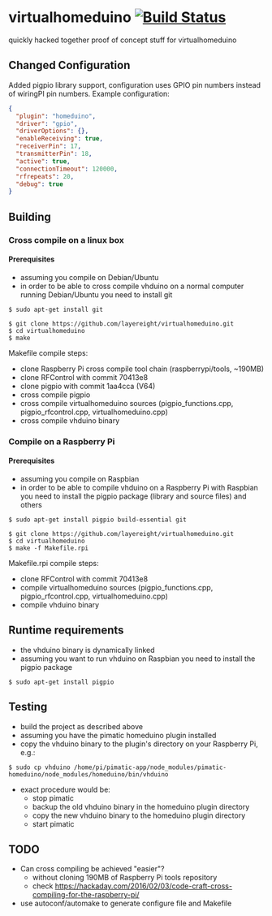 # virtualhomeduino [![Build Status](https://travis-ci.org/layereight/virtualhomeduino.svg?branch=master)](https://travis-ci.org/layereight/virtualhomeduino)

quickly hacked together proof of concept stuff for virtualhomeduino

## Changed Configuration

Added pigpio library support, configuration uses GPIO pin numbers instead of wiringPI pin numbers.
Example configuration:

```json
{
  "plugin": "homeduino",
  "driver": "gpio",
  "driverOptions": {},
  "enableReceiving": true,
  "receiverPin": 17,
  "transmitterPin": 18,
  "active": true,
  "connectionTimeout": 120000,
  "rfrepeats": 20,
  "debug": true
}
```

## Building

### Cross compile on a linux box

#### Prerequisites

* assuming you compile on Debian/Ubuntu
* in order to be able to cross compile vhduino on a normal computer running
  Debian/Ubuntu you need to install git

```
$ sudo apt-get install git
```

```
$ git clone https://github.com/layereight/virtualhomeduino.git
$ cd virtualhomeduino
$ make
```

Makefile compile steps:
* clone Raspberry Pi cross compile tool chain (raspberrypi/tools, ~190MB)
* clone RFControl with commit 70413e8
* clone pigpio with commit 1aa4cca (V64)
* cross compile pigpio
* cross compile virtualhomeduino sources (pigpio_functions.cpp, pigpio_rfcontrol.cpp, virtualhomeduino.cpp)
* cross compile vhduino binary

### Compile on a Raspberry Pi

#### Prerequisites

* assuming you compile on Raspbian
* in order to be able to compile vhduino on a Raspberry Pi with Raspbian you
  need to install the pigpio package (library and source files) and others

```
$ sudo apt-get install pigpio build-essential git
```

```
$ git clone https://github.com/layereight/virtualhomeduino.git
$ cd virtualhomeduino
$ make -f Makefile.rpi
```

Makefile.rpi compile steps:
* clone RFControl with commit 70413e8
* compile virtualhomeduino sources (pigpio_functions.cpp, pigpio_rfcontrol.cpp, virtualhomeduino.cpp)
* compile vhduino binary

## Runtime requirements

* the vhduino binary is dynamically linked
* assuming you want to run vhduino on Raspbian you need to install the pigpio package

```
$ sudo apt-get install pigpio
```

## Testing

* build the project as described above
* assuming you have the pimatic homeduino plugin installed
* copy the vhduino binary to the plugin's directory on your Raspberry Pi, e.g.:

```
$ sudo cp vhduino /home/pi/pimatic-app/node_modules/pimatic-homeduino/node_modules/homeduino/bin/vhduino
```

* exact procedure would be:
  * stop pimatic
  * backup the old vhduino binary in the homeduino plugin directory
  * copy the new vhduino binary to the homeduino plugin directory
  * start pimatic

## TODO

* Can cross compiling be achieved "easier"?
  * without cloning 190MB of Raspberry Pi tools repository
  * check https://hackaday.com/2016/02/03/code-craft-cross-compiling-for-the-raspberry-pi/
* use autoconf/automake to generate configure file and Makefile
